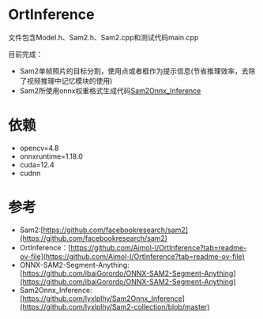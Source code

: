 # OrtInference
文件包含Model.h、Sam2.h、Sam2.cpp和测试代码main.cpp

目前完成：
  * Sam2单帧照片的目标分割，使用点或者框作为提示信息(节省推理效率，去除了视频推理中记忆模块的使用)
  * Sam2所使用onnx权重格式生成代码[Sam2Onnx_Inference](https://github.com/lyxlplhy/Sam2-collection/blob/master/README.md#onnx%E5%AF%BC%E5%87%BA)

# 依赖
  * opencv=4.8
  * onnxruntime=1.18.0
  * cuda=12.4
  * cudnn

# 参考
  * Sam2:[https://github.com/facebookresearch/sam2](https://github.com/facebookresearch/sam2)
  * OrtInference：[https://github.com/Aimol-l/OrtInference?tab=readme-ov-file](https://github.com/Aimol-l/OrtInference?tab=readme-ov-file)
  * ONNX-SAM2-Segment-Anything:[https://github.com/ibaiGorordo/ONNX-SAM2-Segment-Anything](https://github.com/ibaiGorordo/ONNX-SAM2-Segment-Anything)
  * Sam2Onnx_Inference: [https://github.com/lyxlplhy/Sam2Onnx_Inference](https://github.com/lyxlplhy/Sam2-collection/blob/master)
